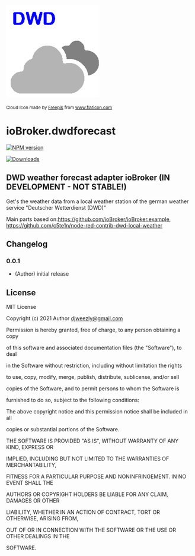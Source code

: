 
![Logo](admin/dwdforecast.png)

<small>Cloud Icon made by <a  href="https://www.flaticon.com/authors/freepik"  title="Freepik">Freepik</a> from <a  href="https://www.flaticon.com/"  title="Flaticon"> www.flaticon.com</a></small>

# ioBroker.dwdforecast

  

[![NPM version](http://img.shields.io/npm/v/iobroker.dwdforecast.svg)](https://www.npmjs.com/package/iobroker.dwdforecast)

[![Downloads](https://img.shields.io/npm/dm/iobroker.dwdforecast.svg)](https://www.npmjs.com/package/iobroker.dwdforecast)

  

## DWD weather forecast adapter ioBroker (IN DEVELOPMENT - NOT STABLE!)

  

Get's the weather data from a local weather station of the german weather service "Deutscher Wetterdienst (DWD)"

Main parts based on:https://github.com/ioBroker/ioBroker.example, https://github.com/c5te1n/node-red-contrib-dwd-local-weather

  

## Changelog

  
  
  

### 0.0.1

* (Author) initial release

  

## License

MIT License

  

Copyright (c) 2021 Author <djweezly@gmail.com>

  

Permission is hereby granted, free of charge, to any person obtaining a copy

of this software and associated documentation files (the "Software"), to deal

in the Software without restriction, including without limitation the rights

to use, copy, modify, merge, publish, distribute, sublicense, and/or sell

copies of the Software, and to permit persons to whom the Software is

furnished to do so, subject to the following conditions:

  

The above copyright notice and this permission notice shall be included in all

copies or substantial portions of the Software.

  

THE SOFTWARE IS PROVIDED "AS IS", WITHOUT WARRANTY OF ANY KIND, EXPRESS OR

IMPLIED, INCLUDING BUT NOT LIMITED TO THE WARRANTIES OF MERCHANTABILITY,

FITNESS FOR A PARTICULAR PURPOSE AND NONINFRINGEMENT. IN NO EVENT SHALL THE

AUTHORS OR COPYRIGHT HOLDERS BE LIABLE FOR ANY CLAIM, DAMAGES OR OTHER

LIABILITY, WHETHER IN AN ACTION OF CONTRACT, TORT OR OTHERWISE, ARISING FROM,

OUT OF OR IN CONNECTION WITH THE SOFTWARE OR THE USE OR OTHER DEALINGS IN THE

SOFTWARE.